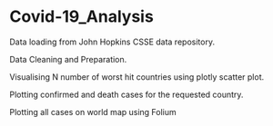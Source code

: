 # Covid-19_Analysis
Data loading from John Hopkins CSSE data repository.

Data Cleaning and Preparation.

Visualising N number of worst hit countries using plotly scatter plot.

Plotting confirmed and death cases for the requested country.

Plotting all cases on world map using Folium
